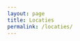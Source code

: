 ```yaml
---
layout: page
title: Locaties
permalink: /locaties/
---
```

 <div class="kaart"></div>
    <script>
      function initMap() {
        var uluru = {lat: -25.363, lng: 131.044};
        var map = new google.maps.Map(document.getElementById('map'), {
          zoom: 4,
          center: uluru
        });
        var marker = new google.maps.Marker({
          position: uluru,
          map: map
        });
      }
    </script>
    <script async defer
    src="https://maps.googleapis.com/maps/api/js?key=AIzaSyBK0TuDzO86O8ZNN-f6-M9So5EE0ZXKJ5g&callback=initMap">
    </script>
